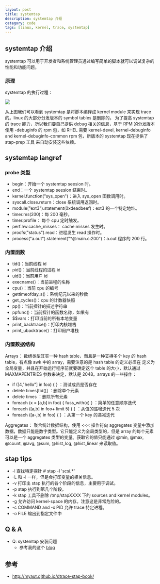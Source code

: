 ```yaml
---
layout: post
title: systemtap
description: systemtap 介绍
category: code
tags: [linux, kernel, trace, systemtap]
---
```

## systemtap 介绍
systemtap 可以用于开发者和系统管理员通过编写简单的脚本就可以调试复杂的性能和功能问题。

### 原理
systemtap 的执行过程：

![](http://myaut.github.io/dtrace-stap-book/images/stapprocess.png)

从上图我们可以看到 systemtap 是将脚本编译成 kernel module 来实现 trace 的。linux 的大部分分发版本的 symbol tables 是删除的。
为了提高 systemtap 的 trace 能力，所以我们要自己提供 debug 相关的信息，基于 RPM 的分发版本使用 -debuginfo 的 rpm 包，如 RHEL 需要
kernel-devel, kernel-debuginfo and kernel-debuginfo-common rpm 包，新版本的 systemtap 现在提供了 stap-prep 工具
来自动安装这些依赖。

## systemtap langref

### probe 类型

- begin：开始一个 systemtap seesion 时。
- end：一个 systemtap seesion 结束时。
- kernel.function("sys_open")：进入 sys_open 函数调用时。
- syscall.close.return：close 系统调用返回时。
- module("ext3").statement(0xdeadbeef)：ext3 的一个特定地址。
- timer.ms(200)：每 200 毫秒。
- timer.profile： 每个 cpu 定时触发。
- perf.hw.cache_misses： cache misses 发生时。
- procfs("status").read：进程发生 read 操作时。
- process("a.out").statement("*@main.c:200")：a.out 程序的 200 行。

### 内置函数

- tid()：当前线程 id
- pid()：当前线程的进程 id 
- uid()：当前用户 id 
- execname()：当前进程的名称 
- cpu()：当前 cpu 的编号 
- gettimeofday_s()：系统纪元以来的秒数 
- get_cycles()：cpu 的计数器快照
- pp()：当前探针的描述字符串
- ppfunc()：当前探针的函数名称，如果有 
- $$vars：打印当前的所有本地变量 
- print_backtrace()：打印内核堆栈 
- print_ubacktrace()：打印用户堆栈

### 内置数据结构

Arrays：
数组类型其实一种 hash table，而且是一种支持多个 key 的 hash table，有点像 awk 中的 array，需要注意的是 hash table 的定义必须在
定义为全局变量，并且在开始运行程序前就要确定这个 table 的大小，默认通过 MAXMAPENTRIES 参数来决定，默认是 2048。arrays 的一些操作：

- if ([4,"hello"] in foo) { } ：测试成员是否存在
- delete times[tid()] ：删除单个元素
- delete times ：删除所有元素
- foreach (x = [a,b] in foo) { fuss_with(x) } ：简单的任意顺序迭代
- foreach ([a,b] in foo+ limit 5) { } ：从值的递增迭代 5 次
- foreach ([a-,b] in foo) { } ：从第一个 key 的递减迭代

Aggregates：
聚合统计数据结构，使用 <<< 操作符向 aggregates 变量中添加数据，数据只能是数字类型。它只能定义为全局类型的，但是 array 的每个元素可以是一个
aggregates 类型的变量。获取它的值只能通过 @min, @max, @count, @avg, @sum, @hist_log, @hist_linear 来读取值。 


## stap tips

- -l 查找特定探针 # stap -l 'scsi.*'
- -L 和 -l 一样，但是会打印变量的相关信息。
- -v 打印出 stap 执行的各个阶段的信息，主要用于调试。
- -p stap 执行到第几个阶段。
- -k stap 工具不删除 /tmp/stapXXXX 下的 sources and kernel modules。
- -g 允许访问 kernel-space 的内存。注意这是非常危险的。
- -c COMMAND and -x PID 允许 trace 特定进程。
- -o FILE 输出到指定文件中

## Q & A

- Q: systemtap 安装问题
	- 参考我的这个 [blog](/2015/01/27/linux-systemtap-install/)

## 参考

- http://myaut.github.io/dtrace-stap-book/

[-10]:    http://hushi55.github.io/  "-10"
